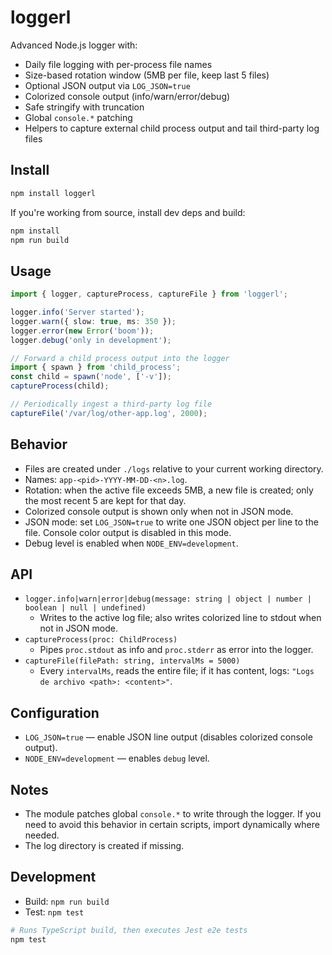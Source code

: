 # loggerl

Advanced Node.js logger with:

- Daily file logging with per-process file names
- Size-based rotation window (5MB per file, keep last 5 files)
- Optional JSON output via `LOG_JSON=true`
- Colorized console output (info/warn/error/debug)
- Safe stringify with truncation
- Global `console.*` patching
- Helpers to capture external child process output and tail third-party log files

## Install

```sh
npm install loggerl
```

If you're working from source, install dev deps and build:

```sh
npm install
npm run build
```

## Usage

```ts
import { logger, captureProcess, captureFile } from 'loggerl';

logger.info('Server started');
logger.warn({ slow: true, ms: 350 });
logger.error(new Error('boom'));
logger.debug('only in development');

// Forward a child process output into the logger
import { spawn } from 'child_process';
const child = spawn('node', ['-v']);
captureProcess(child);

// Periodically ingest a third-party log file
captureFile('/var/log/other-app.log', 2000);
```

## Behavior

- Files are created under `./logs` relative to your current working directory.
- Names: `app-<pid>-YYYY-MM-DD-<n>.log`.
- Rotation: when the active file exceeds 5MB, a new file is created; only the most recent 5 are kept for that day.
- Colorized console output is shown only when not in JSON mode.
- JSON mode: set `LOG_JSON=true` to write one JSON object per line to the file. Console color output is disabled in this mode.
- Debug level is enabled when `NODE_ENV=development`.

## API

- `logger.info|warn|error|debug(message: string | object | number | boolean | null | undefined)`
  - Writes to the active log file; also writes colorized line to stdout when not in JSON mode.
- `captureProcess(proc: ChildProcess)`
  - Pipes `proc.stdout` as info and `proc.stderr` as error into the logger.
- `captureFile(filePath: string, intervalMs = 5000)`
  - Every `intervalMs`, reads the entire file; if it has content, logs: `"Logs de archivo <path>: <content>"`.

## Configuration

- `LOG_JSON=true` — enable JSON line output (disables colorized console output).
- `NODE_ENV=development` — enables `debug` level.

## Notes

- The module patches global `console.*` to write through the logger. If you need to avoid this behavior in certain scripts, import dynamically where needed.
- The log directory is created if missing.

## Development

- Build: `npm run build`
- Test: `npm test`

```sh
# Runs TypeScript build, then executes Jest e2e tests
npm test
```

